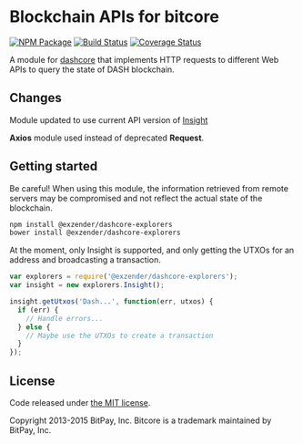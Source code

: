 # Blockchain APIs for bitcore

[![NPM Package](https://img.shields.io/npm/v/bitcore-explorers.svg?style=flat-square)](https://www.npmjs.org/package/bitcore-explorers)
[![Build Status](https://img.shields.io/travis/bitpay/bitcore-explorers.svg?branch=master&style=flat-square)](https://travis-ci.org/bitpay/bitcore-explorers)
[![Coverage Status](https://img.shields.io/coveralls/bitpay/bitcore-explorers.svg?style=flat-square)](https://coveralls.io/r/bitpay/bitcore-explorers)

A module for [dashcore](https://github.com/dashpay/dashcore-lib) that implements HTTP requests to different Web APIs to query the state of DASH blockchain.

## Changes

Module updated to use current API version of [Insight](https://insight.dash.org)

**Axios** module used instead of deprecated **Request**.

## Getting started

Be careful! When using this module, the information retrieved from remote servers may be compromised and not reflect the actual state of the blockchain.

```sh
npm install @exzender/dashcore-explorers
bower install @exzender/dashcore-explorers
```

At the moment, only Insight is supported, and only getting the UTXOs for an address and broadcasting a transaction.

```javascript
var explorers = require('@exzender/dashcore-explorers');
var insight = new explorers.Insight();

insight.getUtxos('Dash...', function(err, utxos) {
  if (err) {
    // Handle errors...
  } else {
    // Maybe use the UTXOs to create a transaction
  }
});
```

## License

Code released under [the MIT license](https://github.com/bitpay/bitcore/blob/master/LICENSE).

Copyright 2013-2015 BitPay, Inc. Bitcore is a trademark maintained by BitPay, Inc.

[bitcore]: http://github.com/exzender/dashcore-explorers
